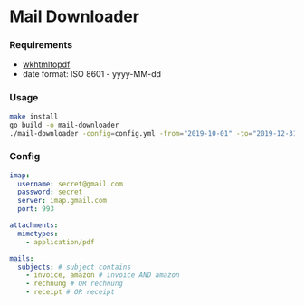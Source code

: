 # Mail Downloader

### Requirements

- [wkhtmltopdf](https://wkhtmltopdf.org/downloads.html)
- date format: ISO 8601 - yyyy-MM-dd

### Usage

```bash
make install
go build -o mail-downloader
./mail-downloader -config=config.yml -from="2019-10-01" -to="2019-12-31"
```

### Config

```yaml
imap:
  username: secret@gmail.com
  password: secret
  server: imap.gmail.com
  port: 993

attachments:
  mimetypes:
    - application/pdf

mails:
  subjects: # subject contains
    - invoice, amazon # invoice AND amazon
    - rechnung # OR rechnung
    - receipt # OR receipt
```